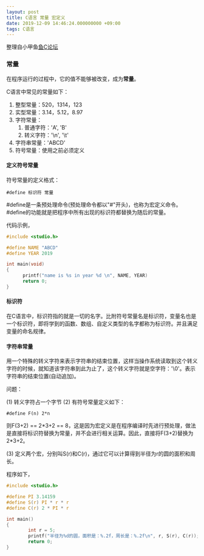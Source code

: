 ```yaml
---
layout: post
title: C语言 常量 宏定义
date: 2019-12-09 14:46:24.000000000 +09:00
tags: C语言
---
```

整理自小甲鱼[鱼C论坛](https://fishc.com.cn/)

### 常量

在程序运行的过程中，它的值不能够被改变，成为**常量**。

C语言中常见的常量如下：

1. 整型常量：520，1314，123
2. 实型常量：3.14，5.12，8.97
3. 字符常量：
   1. 普通字符：'A', 'B'
   2. 转义字符：'\n', '\t'
4. 字符串常量：'ABCD'
5. 符号常量：使用之前必须定义

#### 定义符号常量

符号常量的定义格式：

`#define 标识符 常量`

\#define是一条预处理命令(预处理命令都以"#"开头)，也称为宏定义命令。\#define的功能就是把程序中所有出现的标识符都替换为随后的常量。

代码示例，

```c
#include <studio.h>

#define NAME "ABCD"
#define YEAR 2019

int main(void)
{
      printf("name is %s in year %d \n", NAME, YEAR)
      return 0;
}
```

#### 标识符

在C语言中，标识符指的就是一切的名字。比附符号常量名是标识符，变量名也是一个标识符，即将学到的函数、数组、自定义类型的名字都称为标识符。并且满足变量的命名规律。

#### 字符串常量

用一个特殊的转义字符来表示字符串的结束位置，这样当操作系统读取到这个转义字符的时候，就知道该字符串到此为止了，这个转义字符就是空字符：'\0'。表示字符串的结束位置(自动追加)。

问题：

(1) 转义字符占一个字节
(2) 有符号常量定义如下：

`#define F(n) 2*n`

则F(3+2) == 2\*3+2 == 8，这是因为宏定义是在程序编译时先进行预处理，做法是直接将标识符替换为常量，并不会进行相关运算。因此，直接将F(3+2)替换为2\*3+2。

(3) 定义两个宏，分别叫S(r)和C(r)，通过它可以计算得到半径为r的圆的面积和周长。

程序如下，

```c
#include <studio.h>

#define PI 3.14159
#define S(r) PI * r * r
#define C(r) 2 * PI * r

int main()
{
        int r = 5;
        printf("半径为%d的圆，面积是：%.2f，周长是：%.2f\n", r, S(r), C(r));
        return 0;
}
```

